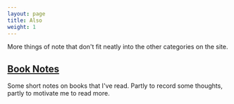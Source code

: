 ```yaml
---
layout: page
title: Also
weight: 1
---
```


More things of note that don't fit neatly into the other categories on the site.

## [Book Notes][book notes]

Some short notes on books that I've read. Partly to record some thoughts, partly to motivate me to read more.

[book notes]: http://ericjwdchen.org/also/book-notes
